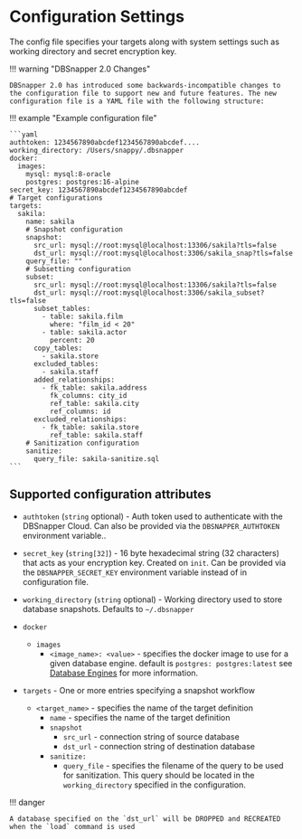 # Configuration Settings

The config file specifies your targets along with system settings such as working directory and secret encryption key.

<!-- prettier-ignore-start -->
!!! warning "DBSnapper 2.0 Changes"

    DBSnapper 2.0 has introduced some backwards-incompatible changes to the configuration file to support new and future features. The new configuration file is a YAML file with the following structure:
<!-- prettier-ignore-end -->

<!-- prettier-ignore-start -->
!!! example "Example configuration file"

    ```yaml
    authtoken: 1234567890abcdef1234567890abcdef....
    working_directory: /Users/snappy/.dbsnapper
    docker:
      images:
        mysql: mysql:8-oracle
        postgres: postgres:16-alpine
    secret_key: 1234567890abcdef1234567890abcdef
    # Target configurations
    targets:
      sakila:
        name: sakila
        # Snapshot configuration
        snapshot:
          src_url: mysql://root:mysql@localhost:13306/sakila?tls=false
          dst_url: mysql://root:mysql@localhost:3306/sakila_snap?tls=false
        query_file: ""
        # Subsetting configuration
        subset:
          src_url: mysql://root:mysql@localhost:13306/sakila?tls=false
          dst_url: mysql://root:mysql@localhost:3306/sakila_subset?tls=false
          subset_tables:
            - table: sakila.film
              where: "film_id < 20"
            - table: sakila.actor
              percent: 20
          copy_tables:
            - sakila.store
          excluded_tables:
            - sakila.staff
          added_relationships:
            - fk_table: sakila.address
              fk_columns: city_id
              ref_table: sakila.city
              ref_columns: id
          excluded_relationships:
            - fk_table: sakila.store
              ref_table: sakila.staff
        # Sanitization configuration
        sanitize:
          query_file: sakila-sanitize.sql
    ```
<!-- prettier-ignore-end -->

## Supported configuration attributes

- `authtoken` (`string` optional) - Auth token used to authenticate with the DBSnapper Cloud. Can also be provided via the `DBSNAPPER_AUTHTOKEN` environment variable..
- `secret_key` (`string[32]`) - 16 byte hexadecimal string (32 characters) that acts as your encryption key. Created on `init`. Can be provided via the `DBSNAPPER_SECRET_KEY` environment variable instead of in configuration file.
- `working_directory` (`string` optional) - Working directory used to store database snapshots. Defaults to `~/.dbsnapper`

- `docker`

  - `images`
    - `<image_name>: <value>` - specifies the docker image to use for a given database engine. default is `postgres: postgres:latest` see [Database Engines](/database-engines/introduction) for more information.

- `targets` - One or more entries specifying a snapshot workflow
  - `<target_name>` - specifies the name of the target definition
    - `name` - specifies the name of the target definition
    - `snapshot`
      - `src_url` - connection string of source database
      - `dst_url` - connection string of destination database
    - `sanitize:`
      - `query_file` - specifies the filename of the query to be used for sanitization. This query should be located in the `working_directory` specified in the configuration.

<!-- prettier-ignore-start -->
!!! danger

    A database specified on the `dst_url` will be DROPPED and RECREATED when the `load` command is used
<!-- prettier-ignore-end -->
